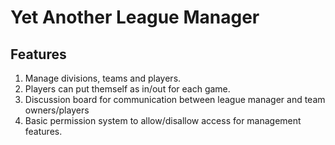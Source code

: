 # Yet Another League Manager

## Features
1. Manage divisions, teams and players.
2. Players can put themself as in/out for each game.
3. Discussion board for communication between league manager and team owners/players
4. Basic permission system to allow/disallow access for management features.
